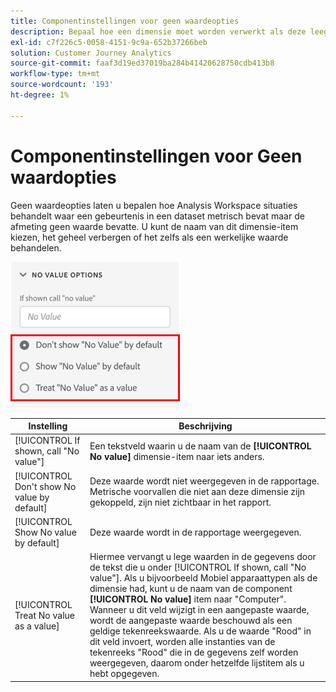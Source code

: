 ```yaml
---
title: Componentinstellingen voor geen waardeopties
description: Bepaal hoe een dimensie moet worden verwerkt als deze leeg is.
exl-id: c7f226c5-0058-4151-9c9a-652b37266beb
solution: Customer Journey Analytics
source-git-commit: faaf3d19ed37019ba284b41420628750cdb413b8
workflow-type: tm+mt
source-wordcount: '193'
ht-degree: 1%

---
```


# Componentinstellingen voor Geen waardopties

Geen waardeopties laten u bepalen hoe Analysis Workspace situaties behandelt waar een gebeurtenis in een dataset metrisch bevat maar de afmeting geen waarde bevatte. U kunt de naam van dit dimensie-item kiezen, het geheel verbergen of het zelfs als een werkelijke waarde behandelen.

![Geen waardeopties](../assets/no-value-options.png)

| Instelling | Beschrijving |
| --- | --- |
| [!UICONTROL If shown, call "No value"] | Een tekstveld waarin u de naam van de **[!UICONTROL No value]** dimensie-item naar iets anders. |
| [!UICONTROL Don't show No value by default] | Deze waarde wordt niet weergegeven in de rapportage. Metrische voorvallen die niet aan deze dimensie zijn gekoppeld, zijn niet zichtbaar in het rapport. |
| [!UICONTROL Show No value by default] | Deze waarde wordt in de rapportage weergegeven. |
| [!UICONTROL Treat No value as a value] | Hiermee vervangt u lege waarden in de gegevens door de tekst die u onder [!UICONTROL If shown, call "No value"]. Als u bijvoorbeeld Mobiel apparaattypen als de dimensie had, kunt u de naam van de component **[!UICONTROL No value]** item naar &quot;Computer&quot;. Wanneer u dit veld wijzigt in een aangepaste waarde, wordt de aangepaste waarde beschouwd als een geldige tekenreekswaarde. Als u de waarde &quot;Rood&quot; in dit veld invoert, worden alle instanties van de tekenreeks &quot;Rood&quot; die in de gegevens zelf worden weergegeven, daarom onder hetzelfde lijstitem als u hebt opgegeven. |
